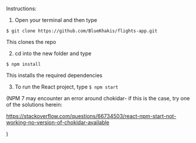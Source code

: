 Instructions:

1. Open your terminal and then type

`$ git clone https://github.com/BlueKhakis/flights-app.git`

This clones the repo

2. cd into the new folder and type

`$ npm install`

This installs the required dependencies

3. To run the React project, type
   `$ npm start`

(NPM 7 may encounter an error around chokidar- if this is the case, try one of the solutions herein:

https://stackoverflow.com/questions/66734503/react-npm-start-not-working-no-version-of-chokidar-available

)
